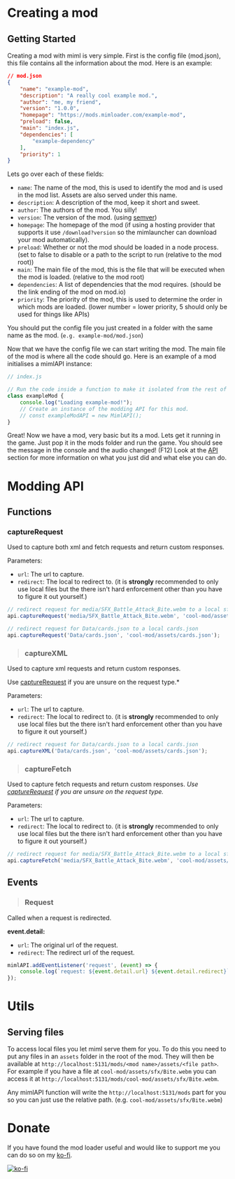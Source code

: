 # Creating a mod

## Getting Started
Creating a mod with miml is very simple. First is the config file (mod.json), this file contains all the information about the mod. Here is an example:
```json
// mod.json
{
    "name": "example-mod",
    "description": "A really cool example mod.",
    "author": "me, my friend",
    "version": "1.0.0",
    "homepage": "https://mods.mimloader.com/example-mod",
    "preload": false,
    "main": "index.js",
    "dependencies": [
        "example-dependency"
    ],
    "priority": 1
}
```

Lets go over each of these fields:
- `name`: The name of the mod, this is used to identify the mod and is used in the mod list. Assets are also served under this name.
- `description`: A description of the mod, keep it short and sweet.
- `author`: The authors of the mod. You silly!
- `version`: The version of the mod. (using [semver](https://semver.org/))
- `homepage`: The homepage of the mod (if using a hosting provider that supports it use `/download?version` so the mimlauncher can download your mod automatically).
- `preload`: Whether or not the mod should be loaded in a node process. (set to false to disable or a path to the script to run (relative to the mod root))
- `main`: The main file of the mod, this is the file that will be executed when the mod is loaded. (relative to the mod root)
- `dependencies`: A list of dependencies that the mod requires. (should be the link ending of the mod on mod.io)
- `priority`: The priority of the mod, this is used to determine the order in which mods are loaded. (lower number = lower priority, 5 should only be used for things like APIs)

You should put the config file you just created in a folder with the same name as the mod. (`e.g. example-mod/mod.json`)

Now that we have the config file we can start writing the mod. The main file of the mod is where all the code should go. Here is an example of a mod initialises a mimlAPI instance:
```js
// index.js

// Run the code inside a function to make it isolated from the rest of the game and other mods.
class exampleMod {
    console.log("Loading example-mod!");
    // Create an instance of the modding API for this mod.
    // const exampleModAPI = new MimlAPI();
}
```

Great! Now we have a mod, very basic but its a mod. Lets get it running in the game. Just pop it in the mods folder and run the game. You should see the message in the console and the audio changed! (F12)
Look at the [API](#modding-api) section for more information on what you just did and what else you can do.

# Modding API

## Functions

### captureRequest
Used to capture both xml and fetch requests and return custom responses.

Parameters:
- `url`: The url to capture.
- `redirect`: The local to redirect to. (it is **strongly** recommended to only use local files but the there isn't hard enforcement other than you have to figure it out yourself.)

```js
// redirect request for media/SFX_Battle_Attack_Bite.webm to a local sfx/Bite.webm
api.captureRequest('media/SFX_Battle_Attack_Bite.webm', 'cool-mod/assets/sfx/Bite.webm');

// redirect request for Data/cards.json to a local cards.json
api.captureRequest('Data/cards.json', 'cool-mod/assets/cards.json');

```

> ### captureXML
Used to capture xml requests and return custom responses. 

Use [captureRequest](#capturerequest) if you are unsure on the request type.*

Parameters:
- `url`: The url to capture.
- `redirect`: The local to redirect to. (it is **strongly** recommended to only use local files but the there isn't hard enforcement other than you have to figure it out yourself.)

```js
// redirect request for Data/cards.json to a local cards.json
api.captureXML('Data/cards.json', 'cool-mod/assets/cards.json');
```

>### captureFetch
Used to capture fetch requests and return custom responses. *Use [captureRequest](#capturerequest) if you are unsure on the request type.*

Parameters:
- `url`: The url to capture.
- `redirect`: The local to redirect to. (it is **strongly** recommended to only use local files but the there isn't hard enforcement other than you have to figure it out yourself.)

```js
// redirect request for media/SFX_Battle_Attack_Bite.webm to a local sfx/Bite.webm
api.captureFetch('media/SFX_Battle_Attack_Bite.webm', 'cool-mod/assets/sfx/Bite.json');
```

## Events
>### Request
Called when a request is redirected.

**event.detail:**
- `url`: The original url of the request.
- `redirect`: The redirect url of the request.

```js
mimlAPI.addEventListener('request', (event) => {
    console.log(`request: ${event.detail.url} ${event.detail.redirect}`);
});
```

# Utils
## Serving files
To access local files you let miml serve them for you. To do this you need to put any files in an `assets` folder in the root of the mod. They will then be available at `http://localhost:5131/mods/<mod name>/assets/<file path>`. For example if you have a file at `cool-mod/assets/sfx/Bite.webm` you can access it at `http://localhost:5131/mods/cool-mod/assets/sfx/Bite.webm`.

Any mimlAPI function will write the `http://localhost:5131/mods` part for you so you can just use the relative path. (e.g. `cool-mod/assets/sfx/Bite.webm`)

# Donate
If you have found the mod loader useful and would like to support me you can do so on my [ko-fi](https://ko-fi.com/J3J2R58HH).

[![ko-fi](https://ko-fi.com/img/githubbutton_sm.svg)](https://ko-fi.com/J3J2R58HH)